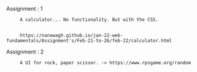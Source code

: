 
Assignment : 1 

         A calculator... No functionality. But with the CSS.
         
     
         https://nanawagh.github.io/jan-22-web-fundamentals/Assignment's/Feb-21-to-26/feb-22/calculator.html

Assignment : 2
 
         A UI for rock, paper scissor. -> https://www.rpsgame.org/random
